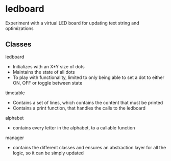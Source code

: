 # ledboard

Experiment with a virtual LED board for updating text string and optimizations

## Classes

ledboard

- Initializes with an X*Y size of dots
- Maintains the state of all dots
- To play with functionality, limited to only being able to set a dot to either ON, OFF or toggle between state

timetable

- Contains a set of lines, which contains the content that must be printed
- Contains a print function, that handles the calls to the ledboard

alphabet

- contains every letter in the alphabet, to a callable function

manager

- contains the different classes and ensures an abstraction layer for all the logic, so it can be simply updated